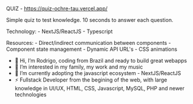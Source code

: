 QUIZ - https://quiz-ochre-tau.vercel.app/

Simple quiz to test knowledge.
10 seconds to answer each question.

Technology:
    - NextJS/ReactJS
    - Typescript

Resources:
    - Direct/indirect communication between components
    - Component state management
    - Dynamic API URL's
    - CSS animations


- 👋 Hi, I’m Rodrigo, coding from Brazil and ready to build great webapps
- 👀 I’m interested in my family, my work and my music
- 🌱 I’m currently adopting the javascript ecosystem - NextJS/ReactJS
- ⚡ Fullstack Developer from the begining of the web, with large knowledge in UI/UX, HTML, CSS, Javascript, MySQL, PHP and newer technologies

